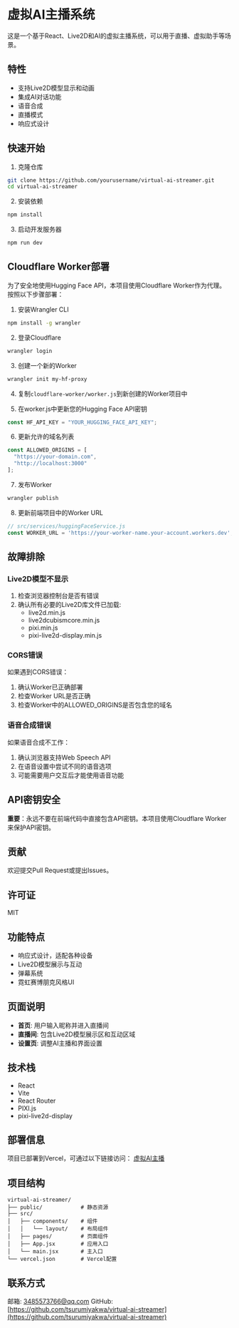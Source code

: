 # 虚拟AI主播系统

这是一个基于React、Live2D和AI的虚拟主播系统，可以用于直播、虚拟助手等场景。

## 特性

- 支持Live2D模型显示和动画
- 集成AI对话功能
- 语音合成
- 直播模式
- 响应式设计

## 快速开始

1. 克隆仓库
```bash
git clone https://github.com/yourusername/virtual-ai-streamer.git
cd virtual-ai-streamer
```

2. 安装依赖
```bash
npm install
```

3. 启动开发服务器
```bash
npm run dev
```

## Cloudflare Worker部署

为了安全地使用Hugging Face API，本项目使用Cloudflare Worker作为代理。按照以下步骤部署：

1. 安装Wrangler CLI
```bash
npm install -g wrangler
```

2. 登录Cloudflare
```bash
wrangler login
```

3. 创建一个新的Worker
```bash
wrangler init my-hf-proxy
```

4. 复制`cloudflare-worker/worker.js`到新创建的Worker项目中

5. 在worker.js中更新您的Hugging Face API密钥
```js
const HF_API_KEY = "YOUR_HUGGING_FACE_API_KEY";
```

6. 更新允许的域名列表
```js
const ALLOWED_ORIGINS = [
  "https://your-domain.com",
  "http://localhost:3000"
];
```

7. 发布Worker
```bash
wrangler publish
```

8. 更新前端项目中的Worker URL
```js
// src/services/huggingFaceService.js
const WORKER_URL = 'https://your-worker-name.your-account.workers.dev';
```

## 故障排除

### Live2D模型不显示

1. 检查浏览器控制台是否有错误
2. 确认所有必要的Live2D库文件已加载:
   - live2d.min.js
   - live2dcubismcore.min.js
   - pixi.min.js
   - pixi-live2d-display.min.js

### CORS错误

如果遇到CORS错误：
1. 确认Worker已正确部署
2. 检查Worker URL是否正确
3. 检查Worker中的ALLOWED_ORIGINS是否包含您的域名

### 语音合成错误

如果语音合成不工作：
1. 确认浏览器支持Web Speech API
2. 在语音设置中尝试不同的语音选项
3. 可能需要用户交互后才能使用语音功能

## API密钥安全

**重要**：永远不要在前端代码中直接包含API密钥。本项目使用Cloudflare Worker来保护API密钥。

## 贡献

欢迎提交Pull Request或提出Issues。

## 许可证

MIT

## 功能特点

- 响应式设计，适配各种设备
- Live2D模型展示与互动
- 弹幕系统
- 霓虹赛博朋克风格UI

## 页面说明

- **首页**: 用户输入昵称并进入直播间
- **直播间**: 包含Live2D模型展示区和互动区域
- **设置页**: 调整AI主播和界面设置

## 技术栈

- React
- Vite
- React Router
- PIXI.js
- pixi-live2d-display

## 部署信息

项目已部署到Vercel，可通过以下链接访问：
[虚拟AI主播](https://virtual-ai-streamer.vercel.app/)

## 项目结构

```
virtual-ai-streamer/
├── public/            # 静态资源
├── src/
│   ├── components/    # 组件
│   │   └── layout/    # 布局组件
│   ├── pages/         # 页面组件
│   ├── App.jsx        # 应用入口
│   └── main.jsx       # 主入口
└── vercel.json        # Vercel配置
```

## 联系方式

邮箱: 3485573766@qq.com
GitHub: [https://github.com/tsurumiyakwa/virtual-ai-streamer](https://github.com/tsurumiyakwa/virtual-ai-streamer)
